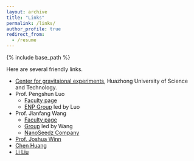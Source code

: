 ```yaml
---
layout: archive
title: "Links"
permalink: /links/
author_profile: true
redirect_from:
  - /resume
---
```


{% include base_path %}


Here are several friendly links.  <!--（加两个空格再换行，下同） -->
* [Center for gravitaional experiments](http://ggg.hust.edu.cn), Huazhong University of Science and Technology.  
* Prof. Pengshun Luo  
  * [Faculty page](http://faculty.hust.edu.cn/luopengshun/en/index/1380185/list/index.htm)  
  * [ENP Group](http://ggg.hust.edu.cn/yljcwl/xwlxyjy/xzcheng_yuan.htm) led by Luo  
* Prof. Jianfang Wang  
  * [Faculty page](https://www.phy.cuhk.edu.hk/people/teaching/jfwang.html)  
  * [Group](http://jfwang.nanoseedz.com/) led by Wang  
  * [NanoSeedz Company](http://nanoseedz.com/)  
* [Prof. Joshua Winn](https://web.astro.princeton.edu/people/joshua-winn)  
* [Chen Huang](https://physchen.com/)  
* [Li Liu](https://liuli9412.github.io/)
<!--* [Zongqi Shen](https://physshen.com/) --> 
<!--* [Jiaqi Cai](https://physcai.com/)  -->
